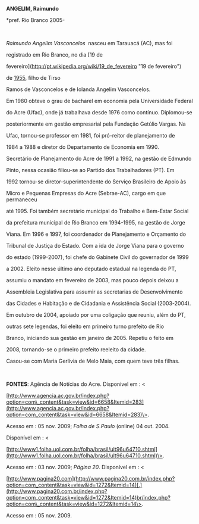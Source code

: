 **ANGELIM, Raimundo**



\*pref. Rio Branco 2005-



 



*Raimundo Angelim Vasconcelos*  nasceu em Tarauacá (AC), mas foi

registrado em Rio Branco, no dia [19 de

fevereiro](http://pt.wikipedia.org/wiki/19_de_fevereiro "19 de fevereiro")

de [1955](http://pt.wikipedia.org/wiki/1955 "1955"), filho de Tirso

Ramos de Vasconcelos e de Iolanda Angelim Vasconcelos.



Em 1980 obteve o grau de bacharel em economia pela Universidade Federal

do Acre (Ufac), onde já trabalhava desde 1976 como contínuo. Diplomou-se

posteriormente em gestão empresarial pela Fundação Getúlio Vargas. Na

Ufac, tornou-se professor em 1981, foi pró-reitor de planejamento de

1984 a 1988 e diretor do Departamento de Economia em 1990.



Secretário de Planejamento do Acre de 1991 a 1992, na gestão de Edmundo

Pinto, nessa ocasião filiou-se ao Partido dos Trabalhadores (PT). Em

1992 tornou-se diretor-superintendente do Serviço Brasileiro de Apoio às

Micro e Pequenas Empresas do Acre (Sebrae-AC), cargo em que permaneceu

até 1995. Foi também secretário municipal do Trabalho e Bem-Estar Social

da prefeitura municipal de Rio Branco em 1994-1995, na gestão de Jorge

Viana. Em 1996 e 1997, foi coordenador de Planejamento e Orçamento do

Tribunal de Justiça do Estado. Com a ida de Jorge Viana para o governo

do estado (1999-2007), foi chefe do Gabinete Civil do governador de 1999

a 2002. Eleito nesse último ano deputado estadual na legenda do PT,

assumiu o mandato em fevereiro de 2003, mas pouco depois deixou a

Assembleia Legislativa para assumir as secretarias de Desenvolvimento

das Cidades e Habitação e de Cidadania e Assistência Social (2003-2004).



Em outubro de 2004, apoiado por uma coligação que reuniu, além do PT,

outras sete legendas, foi eleito em primeiro turno prefeito de Rio

Branco, iniciando sua gestão em janeiro de 2005. Repetiu o feito em

2008, tornando-se o primeiro prefeito reeleito da cidade.



Casou-se com Maria Gerlívia de Melo Maia, com quem teve três filhas.



 



**FONTES**: Agência de Notícias do Acre. Disponível em : \<

[http://www.agencia.ac.gov.br/index.php?option=com\_content&task=view&id=6658&Itemid=283](http://www.agencia.ac.gov.br/index.php?option=com_content&task=view&id=6658&Itemid=283)\>.

Acesso em : 05 nov. 2009; *Folha de* *S.Paulo* (online) 04 out. 2004.

Disponível em : \<

[http://www1.folha.uol.com.br/folha/brasil/ult96u64710.shtml](http://www1.folha.uol.com.br/folha/brasil/ult96u64710.shtml)\>.

Acesso em : 03 nov. 2009; *Página* *20*. Disponível em : \<

[http://www.pagina20.com](http://www.pagina20.com.br/index.php?option=com_content&task=view&id=1272&Itemid=14)[.](http://www.pagina20.com.br/index.php?option=com_content&task=view&id=1272&Itemid=14)br/index.php?option=com\_content&task=view&id=1272&Itemid=14\>.

Acesso em : 05 nov. 2009.

